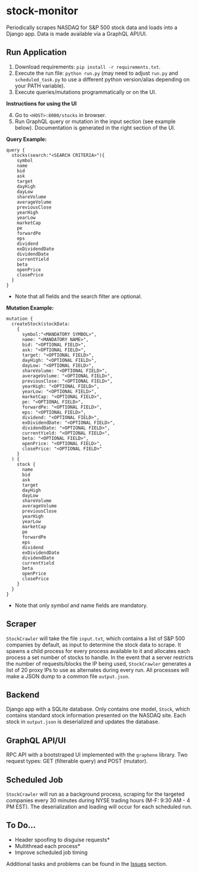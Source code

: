 # stock-monitor
Periodically scrapes NASDAQ for S&P 500 stock data and loads into a Django app. Data is made available via a GraphQL API/UI.

## Run Application
1. Download requirements: `pip install -r requirements.txt`.
2. Execute the run file: `python run.py` (may need to adjust `run.py` and `scheduled_task.py` to use a different python version/alias depending on your PATH variable).
3. Execute queries/mutations programmatically or on the UI.

**Instructions for using the UI**

4. Go to `<HOST>:8000/stocks` in browser.
5. Run GraphQL query or mutation in the input section (see example below). Documentation is generated in the right section of the UI.

**Query Example:**
```
query {
  stocks(search:"<SEARCH CRITERIA>"){
    symbol
    name
    bid
    ask
    target
    dayHigh
    dayLow
    shareVolume
    averageVolume
    previousClose
    yearHigh
    yearLow
    marketCap
    pe
    forwardPe
    eps
    dividend
    exDividendDate
    dividendDate
    currentYield
    beta
    openPrice
    closePrice
  }
}
```
* Note that all fields and the search filter are optional.

**Mutation Example:**
```
mutation {
  createStock(stockData: 
    {
      symbol:"<MANDATORY SYMBOL>", 
      name: "<MANDATORY NAME>",
      bid: "<OPTIONAL FIELD>",
      ask: "<OPTIONAL FIELD>",
      target: "<OPTIONAL FIELD>",
      dayHigh: "<OPTIONAL FIELD>",
      dayLow: "<OPTIONAL FIELD>",
      shareVolume: "<OPTIONAL FIELD>",
      averageVolume: "<OPTIONAL FIELD>",
      previousClose: "<OPTIONAL FIELD>",
      yearHigh: "<OPTIONAL FIELD>",
      yearLow: "<OPTIONAL FIELD>",
      marketCap: "<OPTIONAL FIELD>",
      pe: "<OPTIONAL FIELD>",
      forwardPe: "<OPTIONAL FIELD>",
      eps: "<OPTIONAL FIELD>",
      dividend: "<OPTIONAL FIELD>",
      exDividendDate: "<OPTIONAL FIELD>",
      dividendDate: "<OPTIONAL FIELD>",
      currentYield: "<OPTIONAL FIELD>",
      beta: "<OPTIONAL FIELD>",
      openPrice: "<OPTIONAL FIELD>",
      closePrice: "<OPTIONAL FIELD>"
    }
  ) {
    stock {
      name
      bid
      ask
      target
      dayHigh
      dayLow
      shareVolume
      averageVolume
      previousClose
      yearHigh
      yearLow
      marketCap
      pe
      forwardPe
      eps
      dividend
      exDividendDate
      dividendDate
      currentYield
      beta
      openPrice
      closePrice
    }
  }
}
```
* Note that only symbol and name fields are mandatory.

## Scraper
`StockCrawler` will take the file `input.txt`, which contains a list of S&P 500 companies by default, as input to determine the stock data to scrape. It spawns a child process for every process available to it and allocates each process a set number of stocks to handle. In the event that a server restricts the number of requests/blocks the IP being used, `StockCrawler` generates a list of 20 proxy IPs to use as alternates during every run. All processes will make a JSON dump to a common file `output.json`.

## Backend
Django app with a SQLite database. Only contains one model, `Stock`, which contains standard stock information presented on the NASDAQ site. Each stock in `output.json` is deserialized and updates the database.

## GraphQL API/UI
RPC API with a bootstraped UI implemented with the `graphene` library. Two request types: GET (filterable query) and POST (mutator).

## Scheduled Job
`StockCrawler` will run as a background process, scraping for the targeted companies every 30 minutes during NYSE 
trading hours (M-F: 9:30 AM - 4 PM EST). The deserialization and loading will occur for each scheduled run.

## To Do...
* Header spoofing to disguise requests*
* Multithread each process*
* Improve scheduled job timing

Additional tasks and problems can be found in the [Issues](https://github.com/arlieu/stock-monitor/issues) section.
